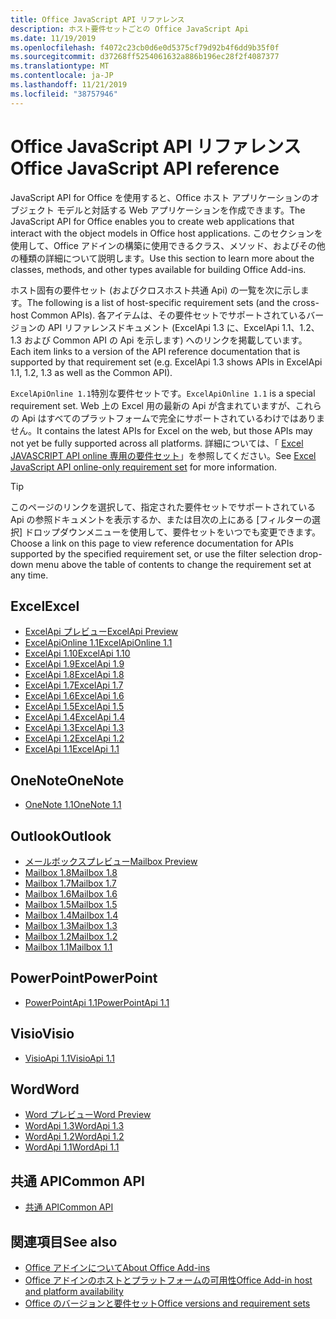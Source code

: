 ```yaml
---
title: Office JavaScript API リファレンス
description: ホスト要件セットごとの Office JavaScript Api
ms.date: 11/19/2019
ms.openlocfilehash: f4072c23cb0d6e0d5375cf79d92b4f6dd9b35f0f
ms.sourcegitcommit: d37268ff5254061632a886b196ec28f2f4087377
ms.translationtype: MT
ms.contentlocale: ja-JP
ms.lasthandoff: 11/21/2019
ms.locfileid: "38757946"
---
```

# <a name="office-javascript-api-reference"></a><span data-ttu-id="398e9-103">Office JavaScript API リファレンス</span><span class="sxs-lookup"><span data-stu-id="398e9-103">Office JavaScript API reference</span></span>

<span data-ttu-id="398e9-104">JavaScript API for Office を使用すると、Office ホスト アプリケーションのオブジェクト モデルと対話する Web アプリケーションを作成できます。</span><span class="sxs-lookup"><span data-stu-id="398e9-104">The JavaScript API for Office enables you to create web applications that interact with the object models in Office host applications.</span></span> <span data-ttu-id="398e9-105">このセクションを使用して、Office アドインの構築に使用できるクラス、メソッド、およびその他の種類の詳細について説明します。</span><span class="sxs-lookup"><span data-stu-id="398e9-105">Use this section to learn more about the classes, methods, and other types available for building Office Add-ins.</span></span>

<span data-ttu-id="398e9-106">ホスト固有の要件セット (およびクロスホスト共通 Api) の一覧を次に示します。</span><span class="sxs-lookup"><span data-stu-id="398e9-106">The following is a list of host-specific requirement sets (and the cross-host Common APIs).</span></span> <span data-ttu-id="398e9-107">各アイテムは、その要件セットでサポートされているバージョンの API リファレンスドキュメント (ExcelApi 1.3 に、ExcelApi 1.1、1.2、1.3 および Common API の Api を示します) へのリンクを掲載しています。</span><span class="sxs-lookup"><span data-stu-id="398e9-107">Each item links to a version of the API reference documentation that is supported by that requirement set (e.g. ExcelApi 1.3 shows APIs in ExcelApi 1.1, 1.2, 1.3 as well as the Common API).</span></span>

<span data-ttu-id="398e9-108">`ExcelApiOnline 1.1`特別な要件セットです。</span><span class="sxs-lookup"><span data-stu-id="398e9-108">`ExcelApiOnline 1.1` is a special requirement set.</span></span> <span data-ttu-id="398e9-109">Web 上の Excel 用の最新の Api が含まれていますが、これらの Api はすべてのプラットフォームで完全にサポートされているわけではありません。</span><span class="sxs-lookup"><span data-stu-id="398e9-109">It contains the latest APIs for Excel on the web, but those APIs may not yet be fully supported across all platforms.</span></span> <span data-ttu-id="398e9-110">詳細については、「 [Excel JAVASCRIPT API online 専用の要件セット](/office/dev/add-ins/reference/requirement-sets/excel-api-online-requirement-set)」を参照してください。</span><span class="sxs-lookup"><span data-stu-id="398e9-110">See [Excel JavaScript API online-only requirement set](/office/dev/add-ins/reference/requirement-sets/excel-api-online-requirement-set) for more information.</span></span>

> [!TIP]
> <span data-ttu-id="398e9-111">このページのリンクを選択して、指定された要件セットでサポートされている Api の参照ドキュメントを表示するか、または目次の上にある [フィルターの選択] ドロップダウンメニューを使用して、要件セットをいつでも変更できます。</span><span class="sxs-lookup"><span data-stu-id="398e9-111">Choose a link on this page to view reference documentation for APIs supported by the specified requirement set, or use the filter selection drop-down menu above the table of contents to change the requirement set at any time.</span></span>

## <a name="excel"></a><span data-ttu-id="398e9-112">Excel</span><span class="sxs-lookup"><span data-stu-id="398e9-112">Excel</span></span>

- [<span data-ttu-id="398e9-113">ExcelApi プレビュー</span><span class="sxs-lookup"><span data-stu-id="398e9-113">ExcelApi Preview</span></span>](/javascript/api/excel?view=excel-js-preview)
- [<span data-ttu-id="398e9-114">ExcelApiOnline 1.1</span><span class="sxs-lookup"><span data-stu-id="398e9-114">ExcelApiOnline 1.1</span></span>](/javascript/api/excel?view=excel-js-online)
- [<span data-ttu-id="398e9-115">ExcelApi 1.10</span><span class="sxs-lookup"><span data-stu-id="398e9-115">ExcelApi 1.10</span></span>](/javascript/api/excel?view=excel-js-1.10)
- [<span data-ttu-id="398e9-116">ExcelApi 1.9</span><span class="sxs-lookup"><span data-stu-id="398e9-116">ExcelApi 1.9</span></span>](/javascript/api/excel?view=excel-js-1.9)
- [<span data-ttu-id="398e9-117">ExcelApi 1.8</span><span class="sxs-lookup"><span data-stu-id="398e9-117">ExcelApi 1.8</span></span>](/javascript/api/excel?view=excel-js-1.8)
- [<span data-ttu-id="398e9-118">ExcelApi 1.7</span><span class="sxs-lookup"><span data-stu-id="398e9-118">ExcelApi 1.7</span></span>](/javascript/api/excel?view=excel-js-1.7)
- [<span data-ttu-id="398e9-119">ExcelApi 1.6</span><span class="sxs-lookup"><span data-stu-id="398e9-119">ExcelApi 1.6</span></span>](/javascript/api/excel?view=excel-js-1.6)
- [<span data-ttu-id="398e9-120">ExcelApi 1.5</span><span class="sxs-lookup"><span data-stu-id="398e9-120">ExcelApi 1.5</span></span>](/javascript/api/excel?view=excel-js-1.5)
- [<span data-ttu-id="398e9-121">ExcelApi 1.4</span><span class="sxs-lookup"><span data-stu-id="398e9-121">ExcelApi 1.4</span></span>](/javascript/api/excel?view=excel-js-1.4)
- [<span data-ttu-id="398e9-122">ExcelApi 1.3</span><span class="sxs-lookup"><span data-stu-id="398e9-122">ExcelApi 1.3</span></span>](/javascript/api/excel?view=excel-js-1.3)
- [<span data-ttu-id="398e9-123">ExcelApi 1.2</span><span class="sxs-lookup"><span data-stu-id="398e9-123">ExcelApi 1.2</span></span>](/javascript/api/excel?view=excel-js-1.2)
- [<span data-ttu-id="398e9-124">ExcelApi 1.1</span><span class="sxs-lookup"><span data-stu-id="398e9-124">ExcelApi 1.1</span></span>](/javascript/api/excel?view=excel-js-1.1)

## <a name="onenote"></a><span data-ttu-id="398e9-125">OneNote</span><span class="sxs-lookup"><span data-stu-id="398e9-125">OneNote</span></span>

- [<span data-ttu-id="398e9-126">OneNote 1.1</span><span class="sxs-lookup"><span data-stu-id="398e9-126">OneNote 1.1</span></span>](/javascript/api/onenote?view=onenote-js-1.1)

## <a name="outlook"></a><span data-ttu-id="398e9-127">Outlook</span><span class="sxs-lookup"><span data-stu-id="398e9-127">Outlook</span></span>

- [<span data-ttu-id="398e9-128">メールボックスプレビュー</span><span class="sxs-lookup"><span data-stu-id="398e9-128">Mailbox Preview</span></span>](/javascript/api/outlook?view=outlook-js-preview)
- [<span data-ttu-id="398e9-129">Mailbox 1.8</span><span class="sxs-lookup"><span data-stu-id="398e9-129">Mailbox 1.8</span></span>](/javascript/api/outlook?view=outlook-js-1.8)
- [<span data-ttu-id="398e9-130">Mailbox 1.7</span><span class="sxs-lookup"><span data-stu-id="398e9-130">Mailbox 1.7</span></span>](/javascript/api/outlook?view=outlook-js-1.7)
- [<span data-ttu-id="398e9-131">Mailbox 1.6</span><span class="sxs-lookup"><span data-stu-id="398e9-131">Mailbox 1.6</span></span>](/javascript/api/outlook?view=outlook-js-1.6)
- [<span data-ttu-id="398e9-132">Mailbox 1.5</span><span class="sxs-lookup"><span data-stu-id="398e9-132">Mailbox 1.5</span></span>](/javascript/api/outlook?view=outlook-js-1.5)
- [<span data-ttu-id="398e9-133">Mailbox 1.4</span><span class="sxs-lookup"><span data-stu-id="398e9-133">Mailbox 1.4</span></span>](/javascript/api/outlook?view=outlook-js-1.4)
- [<span data-ttu-id="398e9-134">Mailbox 1.3</span><span class="sxs-lookup"><span data-stu-id="398e9-134">Mailbox 1.3</span></span>](/javascript/api/outlook?view=outlook-js-1.3)
- [<span data-ttu-id="398e9-135">Mailbox 1.2</span><span class="sxs-lookup"><span data-stu-id="398e9-135">Mailbox 1.2</span></span>](/javascript/api/outlook?view=outlook-js-1.2)
- [<span data-ttu-id="398e9-136">Mailbox 1.1</span><span class="sxs-lookup"><span data-stu-id="398e9-136">Mailbox 1.1</span></span>](/javascript/api/outlook?view=outlook-js-1.1)

## <a name="powerpoint"></a><span data-ttu-id="398e9-137">PowerPoint</span><span class="sxs-lookup"><span data-stu-id="398e9-137">PowerPoint</span></span>

- [<span data-ttu-id="398e9-138">PowerPointApi 1.1</span><span class="sxs-lookup"><span data-stu-id="398e9-138">PowerPointApi 1.1</span></span>](/javascript/api/powerpoint?view=powerpoint-js-1.1)

## <a name="visio"></a><span data-ttu-id="398e9-139">Visio</span><span class="sxs-lookup"><span data-stu-id="398e9-139">Visio</span></span>

- [<span data-ttu-id="398e9-140">VisioApi 1.1</span><span class="sxs-lookup"><span data-stu-id="398e9-140">VisioApi 1.1</span></span>](/javascript/api/visio?view=visio-js-1.1)

## <a name="word"></a><span data-ttu-id="398e9-141">Word</span><span class="sxs-lookup"><span data-stu-id="398e9-141">Word</span></span>

- [<span data-ttu-id="398e9-142">Word プレビュー</span><span class="sxs-lookup"><span data-stu-id="398e9-142">Word Preview</span></span>](/javascript/api/word?view=word-js-preview)
- [<span data-ttu-id="398e9-143">WordApi 1.3</span><span class="sxs-lookup"><span data-stu-id="398e9-143">WordApi 1.3</span></span>](/javascript/api/word?view=word-js-1.3)
- [<span data-ttu-id="398e9-144">WordApi 1.2</span><span class="sxs-lookup"><span data-stu-id="398e9-144">WordApi 1.2</span></span>](/javascript/api/word?view=word-js-1.2)
- [<span data-ttu-id="398e9-145">WordApi 1.1</span><span class="sxs-lookup"><span data-stu-id="398e9-145">WordApi 1.1</span></span>](/javascript/api/word?view=word-js-1.1)

## <a name="common-api"></a><span data-ttu-id="398e9-146">共通 API</span><span class="sxs-lookup"><span data-stu-id="398e9-146">Common API</span></span>

- [<span data-ttu-id="398e9-147">共通 API</span><span class="sxs-lookup"><span data-stu-id="398e9-147">Common API</span></span>](/javascript/api/office?view=common-js)

## <a name="see-also"></a><span data-ttu-id="398e9-148">関連項目</span><span class="sxs-lookup"><span data-stu-id="398e9-148">See also</span></span>

- [<span data-ttu-id="398e9-149">Office アドインについて</span><span class="sxs-lookup"><span data-stu-id="398e9-149">About Office Add-ins</span></span>](/office/dev/add-ins/overview)
- [<span data-ttu-id="398e9-150">Office アドインのホストとプラットフォームの可用性</span><span class="sxs-lookup"><span data-stu-id="398e9-150">Office Add-in host and platform availability</span></span>](/office/dev/add-ins/overview/office-add-in-availability)
- [<span data-ttu-id="398e9-151">Office のバージョンと要件セット</span><span class="sxs-lookup"><span data-stu-id="398e9-151">Office versions and requirement sets</span></span>](/office/dev/add-ins/develop/office-versions-and-requirement-sets)
